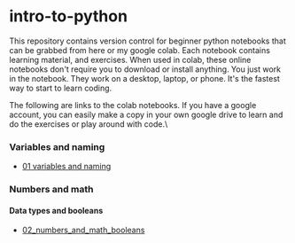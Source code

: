 # intro-to-python
This repository contains version control for beginner python notebooks that can be grabbed from here or my google colab.
Each notebook contains learning material, and exercises.
When used in colab, these online notebooks don't require you to download or install anything. You just work in the notebook. They work on a desktop, laptop, or phone. It's the fastest way to start to learn coding.

The following are links to the colab notebooks. If you have a google account, you can easily make a copy in your own google drive to learn and do the exercises or play around with code.\
### Variables and naming
* [01 variables and naming](https://colab.research.google.com/drive/1PuRq4JF3cjdOhIVfYE0fbGGBbk3zf3LY?usp=sharing)

### Numbers and math
#### Data types and booleans
* [02_numbers_and_math_booleans](https://colab.research.google.com/drive/1bcMiomxSx5I2IFwFPR2sqYhME7co6oEF?usp=sharing)
